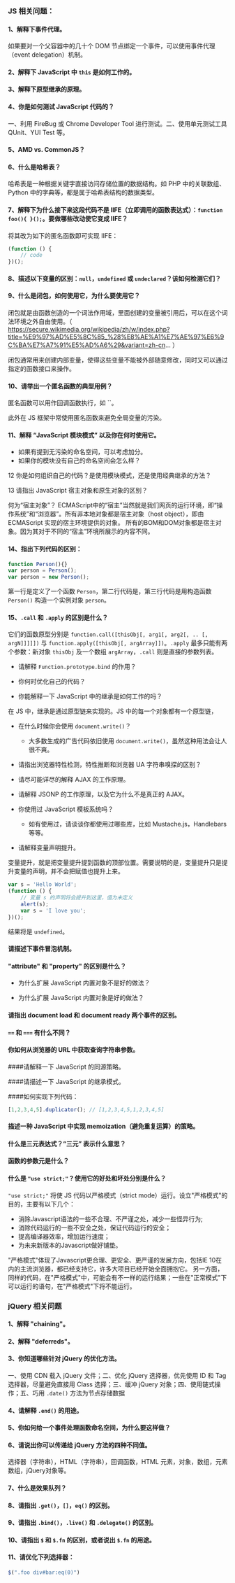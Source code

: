 ### JS 相关问题：

#### 1、解释下事件代理。

如果要对一个父容器中的几十个 DOM 节点绑定一个事件，可以使用事件代理（event delegation）机制。

#### 2、解释下 JavaScript 中 `this` 是如何工作的。

#### 3、解释下原型继承的原理。

#### 4、你是如何测试 JavaScript 代码的？

一、利用 FireBug 或 Chrome Developer Tool 进行测试。二、使用单元测试工具 QUnit、YUI Test 等。

#### 5、AMD vs. CommonJS？

#### 6、什么是哈希表？

哈希表是一种根据关键字直接访问存储位置的数据结构。如 PHP 中的关联数组、Python 中的字典等，都是属于哈希表结构的数据类型。

#### 7、解释下为什么接下来这段代码不是 IIFE（立即调用的函数表达式）：`function foo(){ }();`。要做哪些改动使它变成 IIFE？

将其改为如下的匿名函数即可实现 IIFE：
```javascript
(function () {
	// code
})();
```
  
#### 8、描述以下变量的区别：`null`，`undefined` 或 `undeclared`？该如何检测它们？
  
#### 9、什么是闭包，如何使用它，为什么要使用它？

闭包就是由函数创造的一个词法作用域，里面创建的变量被引用后，可以在这个词法环境之外自由使用。（ https://secure.wikimedia.org/wikipedia/zh/w/index.php?title=%E9%97%AD%E5%8C%85_%28%E8%AE%A1%E7%AE%97%E6%9C%BA%E7%A7%91%E5%AD%A6%29&variant=zh-cn... ）

闭包通常用来创建内部变量，使得这些变量不能被外部随意修改，同时又可以通过指定的函数接口来操作。

#### 10、请举出一个匿名函数的典型用例？

匿名函数可以用作回调函数执行，如 ``。

此外在 JS 框架中常使用匿名函数来避免全局变量的污染。

#### 11、解释 “JavaScript 模块模式” 以及你在何时使用它。
  * 如果有提到无污染的命名空间，可以考虑加分。
  * 如果你的模块没有自己的命名空间会怎么样？
  
12 你是如何组织自己的代码？是使用模块模式，还是使用经典继承的方法？

13 请指出 JavaScript 宿主对象和原生对象的区别？

何为“宿主对象”？  ECMAScript中的“宿主”当然就是我们网页的运行环境，即“操作系统”和“浏览器”。所有非本地对象都是宿主对象（host object），即由 ECMAScript 实现的宿主环境提供的对象。
所有的BOM和DOM对象都是宿主对象。因为其对于不同的“宿主”环境所展示的内容不同。

#### 14、指出下列代码的区别：
```javascript
function Person(){} 
var person = Person(); 
var person = new Person();
```
第一行是定义了一个函数 `Person`，第二行代码是，第三行代码是用构造函数 `Person()` 构造一个实例对象 `person`。

#### 15、`.call` 和 `.apply` 的区别是什么？

它们的函数原型分别是 `function.call([thisObj[, arg1[, arg2[, .. [, argN]]]]])` 与 `function.apply([thisObj[, argArray]])`。`.apply` 最多只能有两个参数：新对象 `thisObj` 及一个数组 `argArray`，`.call` 则是直接的参数列表。

* 请解释 `Function.prototype.bind` 的作用？

* 你何时优化自己的代码？

* 你能解释一下 JavaScript 中的继承是如何工作的吗？

在 JS 中，继承是通过原型链来实现的。JS 中的每一个对象都有一个原型链，

* 在什么时候你会使用 `document.write()`？
	* 大多数生成的广告代码依旧使用 `document.write()`，虽然这种用法会让人很不爽。

* 请指出浏览器特性检测，特性推断和浏览器 UA 字符串嗅探的区别？

* 请尽可能详尽的解释 AJAX 的工作原理。

* 请解释 JSONP 的工作原理，以及它为什么不是真正的 AJAX。

* 你使用过 JavaScript 模板系统吗？
	* 如有使用过，请谈谈你都使用过哪些库，比如 Mustache.js，Handlebars 等等。

* 请解释变量声明提升。

变量提升，就是把变量提升提到函数的顶部位置。需要说明的是，变量提升只是提升变量的声明，并不会把赋值也提升上来。
```javascript
var s = 'Hello World';
(function () {
	// 变量 s 的声明将会提升到这里，值为未定义
    alert(s);
    var s = 'I love you';
})();
```
结果将是 `undefined`。

#### 请描述下事件冒泡机制。

#### "attribute" 和 "property" 的区别是什么？

* 为什么扩展 JavaScript 内置对象不是好的做法？

* 为什么扩展 JavaScript 内置对象是好的做法？

#### 请指出 document load 和 document ready 两个事件的区别。

#### `==` 和 `===` 有什么不同？

#### 你如何从浏览器的 URL 中获取查询字符串参数。

####请解释一下 JavaScript 的同源策略。

####请描述一下 JavaScript 的继承模式。

####如何实现下列代码：
```javascript
[1,2,3,4,5].duplicator(); // [1,2,3,4,5,1,2,3,4,5]
```

#### 描述一种 JavaScript 中实现 memoization（避免重复运算）的策略。

#### 什么是三元表达式？“三元” 表示什么意思？

#### 函数的参数元是什么？

#### 什么是 `"use strict;"` ? 使用它的好处和坏处分别是什么？

`"use strict;"` 将使 JS 代码以严格模式（strict mode）运行。设立"严格模式"的目的，主要有以下几个：

- 消除Javascript语法的一些不合理、不严谨之处，减少一些怪异行为;
- 消除代码运行的一些不安全之处，保证代码运行的安全；
- 提高编译器效率，增加运行速度；
- 为未来新版本的Javascript做好铺垫。

"严格模式"体现了Javascript更合理、更安全、更严谨的发展方向，包括IE 10在内的主流浏览器，都已经支持它，许多大项目已经开始全面拥抱它。
另一方面，同样的代码，在"严格模式"中，可能会有不一样的运行结果；一些在"正常模式"下可以运行的语句，在"严格模式"下将不能运行。

### jQuery 相关问题

#### 1、解释 "chaining"。

#### 2、解释 "deferreds"。

#### 3、你知道哪些针对 jQuery 的优化方法。

一、使用 CDN 载入 jQuery 文件；二、优化 jQuery 选择器，优先使用 ID 和 Tag 选择器，尽量避免直接用 Class 选择；三、缓冲 jQuery 对象；四、使用链式操作；五、巧用 `.date()` 方法为节点存储数据

#### 4、请解释 `.end()` 的用途。

#### 5、你如何给一个事件处理函数命名空间，为什么要这样做？

#### 6、请说出你可以传递给 jQuery 方法的四种不同值。

选择器（字符串），HTML（字符串），回调函数，HTML 元素，对象，数组，元素数组，jQuery对象等。

#### 7、什么是效果队列？

#### 8、请指出 `.get()`，`[]`，`eq()` 的区别。

#### 9、请指出 `.bind()`，`.live()` 和 `.delegate()` 的区别。

#### 10、请指出 `$` 和 `$.fn` 的区别，或者说出 `$.fn` 的用途。

#### 11、请优化下列选择器：
```javascript
$(".foo div#bar:eq(0)")
```

